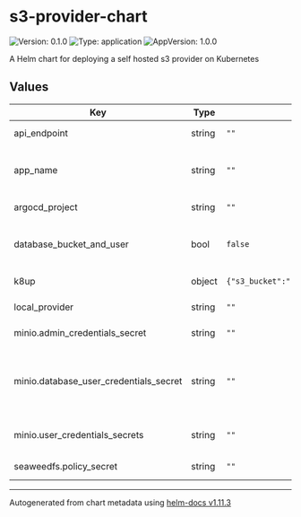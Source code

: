 # s3-provider-chart

![Version: 0.1.0](https://img.shields.io/badge/Version-0.1.0-informational?style=flat-square) ![Type: application](https://img.shields.io/badge/Type-application-informational?style=flat-square) ![AppVersion: 1.0.0](https://img.shields.io/badge/AppVersion-1.0.0-informational?style=flat-square)

A Helm chart for deploying a self hosted s3 provider on Kubernetes

## Values

| Key | Type | Default | Description |
|-----|------|---------|-------------|
| api_endpoint | string | `""` | must be in FQDN already in DNS |
| app_name | string | `""` | name of the application you're deploying the s3 endpoint for, gets rendered in release name |
| argocd_project | string | `""` | argocd project to deploy argo apps to |
| database_bucket_and_user | bool | `false` | create a bucket and user for a postgresql database in addition to bucket with app_name |
| k8up | object | `{"s3_bucket":"","s3_credentials_secret":"","s3_endpoint":""}` | for enabling backups to a remote s3 provider |
| local_provider | string | `""` | must be either minio or seaweedfs |
| minio.admin_credentials_secret | string | `""` | existing kubernetes secret with admin credentials |
| minio.database_user_credentials_secret | string | `""` | database user credentials secret, existing kubernetes secrets with user creds only appliable when database_bucket_and_user is set to "true" |
| minio.user_credentials_secrets | string | `""` | user credentials secret, existing kubernetes secrets with user creds |
| seaweedfs.policy_secret | string | `""` | policy secret - only used for seaweedfs |

----------------------------------------------
Autogenerated from chart metadata using [helm-docs v1.11.3](https://github.com/norwoodj/helm-docs/releases/v1.11.3)

